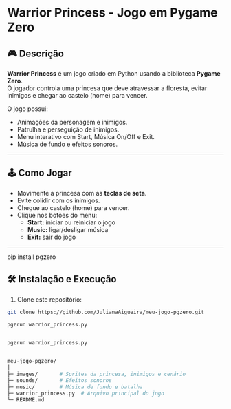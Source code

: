 # Warrior Princess - Jogo em Pygame Zero

## 🎮 Descrição
**Warrior Princess** é um jogo criado em Python usando a biblioteca **Pygame Zero**.  
O jogador controla uma princesa que deve atravessar a floresta, evitar inimigos e chegar ao castelo (home) para vencer.

O jogo possui:
- Animações da personagem e inimigos.
- Patrulha e perseguição de inimigos.
- Menu interativo com Start, Música On/Off e Exit.
- Música de fundo e efeitos sonoros.

---

## 🕹️ Como Jogar
- Movimente a princesa com as **teclas de seta**.
- Evite colidir com os inimigos.
- Chegue ao castelo (home) para vencer.
- Clique nos botões do menu:
  - **Start:** iniciar ou reiniciar o jogo  
  - **Music:** ligar/desligar música  
  - **Exit:** sair do jogo

---

pip install pgzero


## 🛠️ Instalação e Execução
1. Clone este repositório:
```bash
git clone https://github.com/JulianaAigueira/meu-jogo-pgzero.git

pgzrun warrior_princess.py


pgzrun warrior_princess.py


meu-jogo-pgzero/
│
├─ images/       # Sprites da princesa, inimigos e cenário
├─ sounds/       # Efeitos sonoros
├─ music/        # Música de fundo e batalha
├─ warrior_princess.py  # Arquivo principal do jogo
└─ README.md

